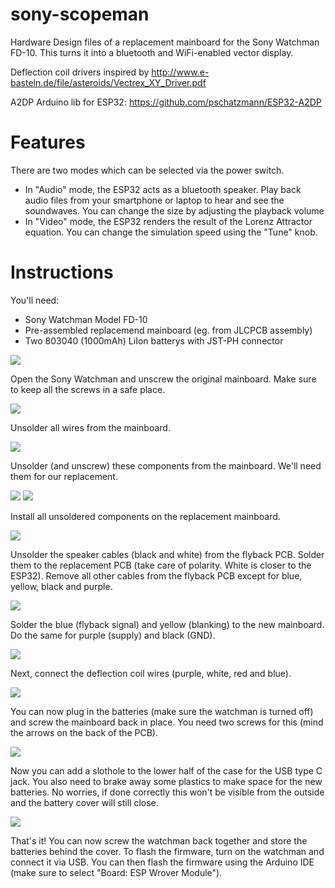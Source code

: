# sony-scopeman
Hardware Design files of a replacement mainboard for the Sony Watchman FD-10. This turns it into a bluetooth and WiFi-enabled vector display.

Deflection coil drivers inspired by http://www.e-basteln.de/file/asteroids/Vectrex_XY_Driver.pdf

A2DP Arduino lib for ESP32: https://github.com/pschatzmann/ESP32-A2DP

# Features
There are two modes which can be selected via the power switch. 
* In "Audio" mode, the ESP32 acts as a bluetooth speaker. Play back audio files from your smartphone or laptop to hear and see the soundwaves. You can change the size by adjusting the playback volume
* In "Video" mode, the ESP32 renders the result of the Lorenz Attractor equation. You can change the simulation speed using the "Tune" knob.

# Instructions

You'll need:
* Sony Watchman Model FD-10
* Pre-assembled replacemend mainboard (eg. from JLCPCB assembly)
* Two 803040 (1000mAh) LiIon batterys with JST-PH connector

![](/pictures/photo_2021-01-13_22-03-22.jpg)

Open the Sony Watchman and unscrew the original mainboard. Make sure to keep all the screws in a safe place.

![](/pictures/photo_2021-01-13_22-03-24.jpg)

Unsolder all wires from the mainboard.

![](/pictures/photo_2021-01-13_22-03-25.jpg)

Unsolder (and unscrew) these components from the mainboard. We'll need them for our replacement.

![](/pictures/photo_2021-01-13_22-03-26.jpg)
![](/pictures/photo_2021-01-13_22-03-27.jpg)

Install all unsoldered components on the replacement mainboard.

![](/pictures/photo_2021-01-13_22-03-28.jpg)

Unsolder the speaker cables (black and white) from the flyback PCB. Solder them to the replacement PCB (take care of polarity. White is closer to the ESP32).
Remove all other cables from the flyback PCB except for blue, yellow, black and purple.

![](/pictures/photo_2021-01-13_22-03-29.jpg)

Solder the blue (flyback signal) and yellow (blanking) to the new mainboard.
Do the same for purple (supply) and black (GND).

![](/pictures/photo_2021-01-13_22-03-31.jpg)

Next, connect the deflection coil wires (purple, white, red and blue). 

![](/pictures/photo_2021-01-13_22-03-32.jpg)

You can now plug in the batteries (make sure the watchman is turned off) and screw the mainboard back in place. You need two screws for this (mind the arrows on the back of the PCB).

![](/pictures/photo_2021-01-13_22-03-33.jpg)

Now you can add a slothole to the lower half of the case for the USB type C jack. You also need to brake away some plastics to make space for the new batteries. No worries, if done correctly this won't be visible from the outside and the battery cover will still close.

![](/pictures/photo_2021-01-13_22-03-34jpg)

That's it! You can now screw the watchman back together and store the batteries behind the cover. To flash the firmware, turn on the watchman and connect it via USB. You can then flash the firmware using the Arduino IDE (make sure to select "Board: ESP Wrover Module").



